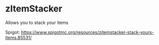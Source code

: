 # zItemStacker

Allows you to stack your items

Spigot: https://www.spigotmc.org/resources/zitemstacker-stack-yours-items.85531/